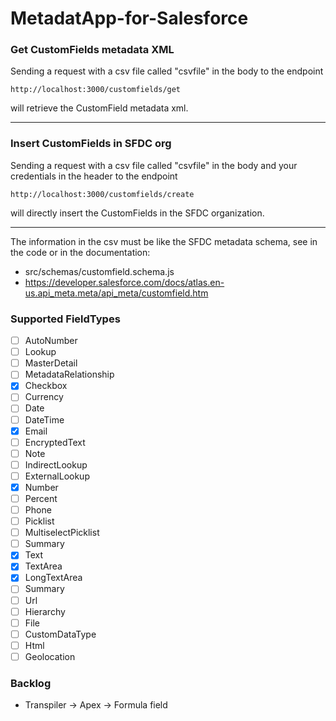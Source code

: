 # MetadatApp-for-Salesforce

### Get CustomFields metadata XML
Sending a request with a csv file called "csvfile" in the body to the endpoint
```
http://localhost:3000/customfields/get
```
will retrieve the CustomField metadata xml.

----

### Insert CustomFields in SFDC org
Sending a request with a csv file called "csvfile" in the body and your credentials in the header to the endpoint
```
http://localhost:3000/customfields/create
```
will directly insert the CustomFields in the SFDC organization.

----

The information in the csv must be like the SFDC metadata schema, see in the code or in the documentation:
* src/schemas/customfield.schema.js
* https://developer.salesforce.com/docs/atlas.en-us.api_meta.meta/api_meta/customfield.htm

### Supported FieldTypes
- [ ] AutoNumber
- [ ] Lookup
- [ ] MasterDetail
- [ ] MetadataRelationship
- [x] Checkbox
- [ ] Currency
- [ ] Date
- [ ] DateTime
- [x] Email
- [ ] EncryptedText
- [ ] Note
- [ ] IndirectLookup
- [ ] ExternalLookup
- [x] Number
- [ ] Percent
- [ ] Phone
- [ ] Picklist
- [ ] MultiselectPicklist
- [ ] Summary
- [x] Text
- [x] TextArea
- [x] LongTextArea
- [ ] Summary
- [ ] Url
- [ ] Hierarchy
- [ ] File
- [ ] CustomDataType
- [ ] Html
- [ ] Geolocation

### Backlog
* Transpiler -> Apex -> Formula field
